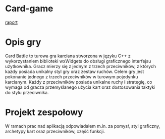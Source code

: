# Card-game
[raport](Dokumentacja.pdf)

# Opis gry
Card Battle to turowa gra karciana stworzona w języku C++ z wykorzystaniem biblioteki wxWidgets do obsługi graficznego interfejsu użytkownika. Gracz mierzy się z jednym z trzech przeciwników, z których każdy posiada unikalny styl gry oraz zestaw ruchów. Celem gry jest pokonanie jednego z trzech przeciwników w turowym pojedynku karcianym. Każdy z przeciwników posiada unikalne ruchy i strategię, co wymaga od gracza przemyślanego użycia kart oraz dostosowania taktyki do stylu przeciwnika.

# Projekt zespołowy
W ramach prac nad aplikacją odpowiadałem m.in. za pomysł, styl graficzny, archetypy kart oraz przeciwników, część funkcji.
